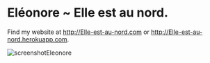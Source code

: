 Eléonore ~ Elle est au nord.
============================

Find my website at <http://Elle-est-au-nord.com> or <http://Elle-est-au-nord.herokuapp.com>.

![screenshotEleonore](https://raw.github.com/Eleonore9/Elle-est-au-nord/master/static/img/elleestaunord_.jpg)

